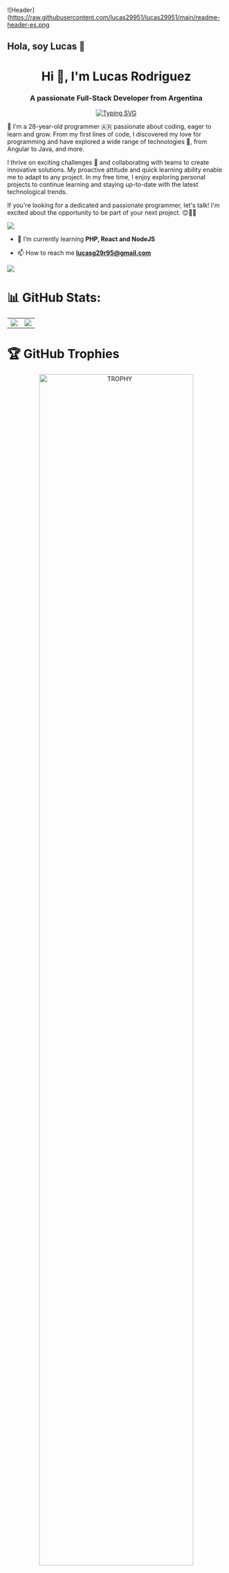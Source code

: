 ![Header](https://raw.githubusercontent.com/lucas29951/lucas29951/main/readme-header-es.png

## Hola, soy Lucas 👋

<h1 align="center">Hi 👋, I'm Lucas Rodriguez</h1>
<h3 align="center">A passionate Full-Stack Developer from Argentina</h3>

<p align=center>
  <a href="https://git.io/typing-svg"><img src="https://readme-typing-svg.demolab.com?font=Fira+Code&pause=1000&color=3BBAF7&center=true&width=435&lines=Coding+since+2010" alt="Typing SVG" /></a>
</p>

🌟 I'm a 28-year-old programmer 🇦🇷 passionate about coding, eager to learn and grow. From my first lines of code, I discovered my love for programming and have explored a wide range of technologies 🚀, from Angular to Java, and more.

I thrive on exciting challenges 💪 and collaborating with teams to create innovative solutions. My proactive attitude and quick learning ability enable me to adapt to any project. In my free time, I enjoy exploring personal projects to continue learning and staying up-to-date with the latest technological trends.

If you're looking for a dedicated and passionate programmer, let's talk! I'm excited about the opportunity to be part of your next project. 😊👨‍💻

<!--horizontal divider(gradiant)-->
<img src="https://user-images.githubusercontent.com/73097560/115834477-dbab4500-a447-11eb-908a-139a6edaec5c.gif">

- 🌱 I’m currently learning **PHP, React and NodeJS**

- 📫 How to reach me **lucasg29r95@gmail.com**

<!--horizontal divider(gradiant)-->
<img src="https://user-images.githubusercontent.com/73097560/115834477-dbab4500-a447-11eb-908a-139a6edaec5c.gif">

# 📊 GitHub Stats:
<p align="center">
  <!--- stats (start) -->
<table align="center">
<tr border="none">
<td width="50%" align="center">
  
  <img  align="center"  src="https://github-readme-stats.vercel.app/api?username=lucas29951&theme=dark&show_icons=true&count_private=true" />
   
</td>

<td width="50%" align="center">

  <img  align="center"  src="https://github-readme-stats.anuraghazra1.vercel.app/api/top-langs/?username=lucas29951&theme=dark&hide_border=false&no-bg=true&no-frame=true&langs_count=10"/>
  
  </td>
</tr>
</table>
<!--- stats (end) -->

# 🏆 GitHub Trophies
<!--- trophy (start) -->
<div align=center>
  <a href="https://github.com/ryo-ma/github-profile-trophy" title="Go to Source">
      <img align="center" width=84% src="https://github-profile-trophy.vercel.app/?username=lucas29951&theme=darkhub&row=1&column=8&margin-h=15&margin-w=5&no-bg=true" alt="TROPHY" />
    </a>
</div>
<!--- trophy (end) -->
</p>

<!--horizontal divider(gradiant)-->
<img src="https://user-images.githubusercontent.com/73097560/115834477-dbab4500-a447-11eb-908a-139a6edaec5c.gif">

# 💻 Languages and Tools:
<!--tech stack icons-->
<p align="center">
  <a href="https://skillicons.dev">
    <img src="https://skillicons.dev/icons?i=git,bootstrap,c,css,discord,docker,express,firebase,github,html,java,js,mysql,nodejs,postman,ts,vscode,angular,heroku,spring&perline=14" />
  </a>
</p>

<!--horizontal divider(gradiant)-->
<img src="https://user-images.githubusercontent.com/73097560/115834477-dbab4500-a447-11eb-908a-139a6edaec5c.gif">

# 🌐 Connect with me:
<!--icons and links-->
<p align="center">
<a href="https://linkedin.com/in/lucasgrodriguez" target="_blank"><img align="center" src="https://user-images.githubusercontent.com/88904952/234979284-68c11d7f-1acc-4f0c-ac78-044e1037d7b0.png" alt="linkedin" height="50" width="50" /></a>
<a href="https://twitter.com/lucas29951" target="_blank"><img align="center" src="https://user-images.githubusercontent.com/88904952/234980676-61bfb021-ecc8-48f7-88e6-34c1b06c4a58.png" alt="twitter" height="50" width="50" /></a> 
<a href="https://instagram.com/lucas29951" target="_blank"><img align="center" src="https://user-images.githubusercontent.com/88904952/234981169-2dd1e58f-4b7e-468c-8213-034ba62156c3.png" alt="instagram" height="50" width="50" /></a>
</p>

<!--profile visit count-->
<div align="center">
  
[![](https://visitcount.itsvg.in/api?id=lucas29951&icon=5&color=9)](https://visitcount.itsvg.in)
  
</div>



